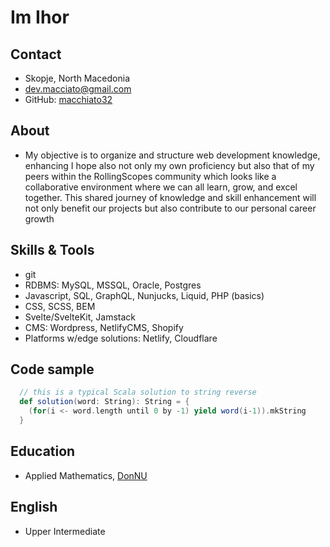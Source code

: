 # Im Ihor
## Contact
- Skopje, North Macedonia
- [dev.macciato@gmail.com](mailto:dev.macciato@gmail.com)
- GitHub: [macchiato32](https://github.com/macchiato32)
## About
- My objective is to organize and structure web development knowledge, enhancing I hope also not only my own proficiency but also that of my peers within the RollingScopes community which looks like a collaborative environment where we can all learn, grow, and excel together. This shared journey of knowledge and skill enhancement will not only benefit our projects but also contribute to our personal career growth
## Skills & Tools
- git
- RDBMS: MySQL, MSSQL, Oracle, Postgres
- Javascript, SQL, GraphQL, Nunjucks, Liquid, PHP (basics)
- CSS, SCSS, BEM
- Svelte/SvelteKit, Jamstack
- CMS: Wordpress, NetlifyCMS, Shopify
- Platforms w/edge solutions: Netlify, Cloudflare 
## Code sample
```Scala
  // this is a typical Scala solution to string reverse
  def solution(word: String): String = {
    (for(i <- word.length until 0 by -1) yield word(i-1)).mkString
  }
```
## Education
- Applied Mathematics, [DonNU](https://www.donnu.edu.ua/)
## English
- Upper Intermediate